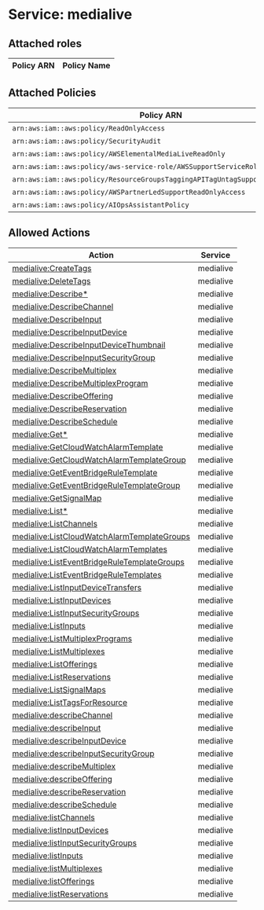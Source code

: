 # Service: medialive

## Attached roles

| Policy ARN | Policy Name |
|------------|-------------|
## Attached Policies

| Policy ARN | Policy Name |
|------------|-------------|
| `arn:aws:iam::aws:policy/ReadOnlyAccess` | [ReadOnlyAccess](../policies.md#readonlyaccess) |
| `arn:aws:iam::aws:policy/SecurityAudit` | [SecurityAudit](../policies.md#securityaudit) |
| `arn:aws:iam::aws:policy/AWSElementalMediaLiveReadOnly` | [AWSElementalMediaLiveReadOnly](../policies.md#awselementalmedialivereadonly) |
| `arn:aws:iam::aws:policy/aws-service-role/AWSSupportServiceRolePolicy` | [AWSSupportServiceRolePolicy](../policies.md#awssupportservicerolepolicy) |
| `arn:aws:iam::aws:policy/ResourceGroupsTaggingAPITagUntagSupportedResources` | [ResourceGroupsTaggingAPITagUntagSupportedResources](../policies.md#resourcegroupstaggingapitaguntagsupportedresources) |
| `arn:aws:iam::aws:policy/AWSPartnerLedSupportReadOnlyAccess` | [AWSPartnerLedSupportReadOnlyAccess](../policies.md#awspartnerledsupportreadonlyaccess) |
| `arn:aws:iam::aws:policy/AIOpsAssistantPolicy` | [AIOpsAssistantPolicy](../policies.md#aiopsassistantpolicy) |

## Allowed Actions

| Action | Service |
|--------|---------|
| [medialive:CreateTags](../actions.md#medialive:createtags) | medialive |
| [medialive:DeleteTags](../actions.md#medialive:deletetags) | medialive |
| [medialive:Describe*](../actions.md#medialive:describeall) | medialive |
| [medialive:DescribeChannel](../actions.md#medialive:describechannel) | medialive |
| [medialive:DescribeInput](../actions.md#medialive:describeinput) | medialive |
| [medialive:DescribeInputDevice](../actions.md#medialive:describeinputdevice) | medialive |
| [medialive:DescribeInputDeviceThumbnail](../actions.md#medialive:describeinputdevicethumbnail) | medialive |
| [medialive:DescribeInputSecurityGroup](../actions.md#medialive:describeinputsecuritygroup) | medialive |
| [medialive:DescribeMultiplex](../actions.md#medialive:describemultiplex) | medialive |
| [medialive:DescribeMultiplexProgram](../actions.md#medialive:describemultiplexprogram) | medialive |
| [medialive:DescribeOffering](../actions.md#medialive:describeoffering) | medialive |
| [medialive:DescribeReservation](../actions.md#medialive:describereservation) | medialive |
| [medialive:DescribeSchedule](../actions.md#medialive:describeschedule) | medialive |
| [medialive:Get*](../actions.md#medialive:getall) | medialive |
| [medialive:GetCloudWatchAlarmTemplate](../actions.md#medialive:getcloudwatchalarmtemplate) | medialive |
| [medialive:GetCloudWatchAlarmTemplateGroup](../actions.md#medialive:getcloudwatchalarmtemplategroup) | medialive |
| [medialive:GetEventBridgeRuleTemplate](../actions.md#medialive:geteventbridgeruletemplate) | medialive |
| [medialive:GetEventBridgeRuleTemplateGroup](../actions.md#medialive:geteventbridgeruletemplategroup) | medialive |
| [medialive:GetSignalMap](../actions.md#medialive:getsignalmap) | medialive |
| [medialive:List*](../actions.md#medialive:listall) | medialive |
| [medialive:ListChannels](../actions.md#medialive:listchannels) | medialive |
| [medialive:ListCloudWatchAlarmTemplateGroups](../actions.md#medialive:listcloudwatchalarmtemplategroups) | medialive |
| [medialive:ListCloudWatchAlarmTemplates](../actions.md#medialive:listcloudwatchalarmtemplates) | medialive |
| [medialive:ListEventBridgeRuleTemplateGroups](../actions.md#medialive:listeventbridgeruletemplategroups) | medialive |
| [medialive:ListEventBridgeRuleTemplates](../actions.md#medialive:listeventbridgeruletemplates) | medialive |
| [medialive:ListInputDeviceTransfers](../actions.md#medialive:listinputdevicetransfers) | medialive |
| [medialive:ListInputDevices](../actions.md#medialive:listinputdevices) | medialive |
| [medialive:ListInputSecurityGroups](../actions.md#medialive:listinputsecuritygroups) | medialive |
| [medialive:ListInputs](../actions.md#medialive:listinputs) | medialive |
| [medialive:ListMultiplexPrograms](../actions.md#medialive:listmultiplexprograms) | medialive |
| [medialive:ListMultiplexes](../actions.md#medialive:listmultiplexes) | medialive |
| [medialive:ListOfferings](../actions.md#medialive:listofferings) | medialive |
| [medialive:ListReservations](../actions.md#medialive:listreservations) | medialive |
| [medialive:ListSignalMaps](../actions.md#medialive:listsignalmaps) | medialive |
| [medialive:ListTagsForResource](../actions.md#medialive:listtagsforresource) | medialive |
| [medialive:describeChannel](../actions.md#medialive:describechannel) | medialive |
| [medialive:describeInput](../actions.md#medialive:describeinput) | medialive |
| [medialive:describeInputDevice](../actions.md#medialive:describeinputdevice) | medialive |
| [medialive:describeInputSecurityGroup](../actions.md#medialive:describeinputsecuritygroup) | medialive |
| [medialive:describeMultiplex](../actions.md#medialive:describemultiplex) | medialive |
| [medialive:describeOffering](../actions.md#medialive:describeoffering) | medialive |
| [medialive:describeReservation](../actions.md#medialive:describereservation) | medialive |
| [medialive:describeSchedule](../actions.md#medialive:describeschedule) | medialive |
| [medialive:listChannels](../actions.md#medialive:listchannels) | medialive |
| [medialive:listInputDevices](../actions.md#medialive:listinputdevices) | medialive |
| [medialive:listInputSecurityGroups](../actions.md#medialive:listinputsecuritygroups) | medialive |
| [medialive:listInputs](../actions.md#medialive:listinputs) | medialive |
| [medialive:listMultiplexes](../actions.md#medialive:listmultiplexes) | medialive |
| [medialive:listOfferings](../actions.md#medialive:listofferings) | medialive |
| [medialive:listReservations](../actions.md#medialive:listreservations) | medialive |